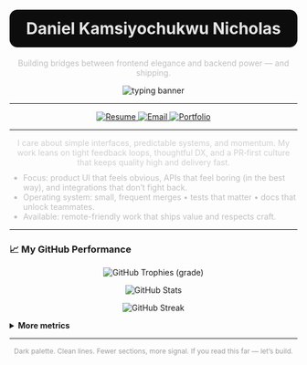 <!-- Hero -->

<h1 align="center" style="color:#e6e6e6;background:#0d0d0d;padding:16px 18px;border-radius:14px;">
  Daniel Kamsiyochukwu Nicholas
</h1>
<p align="center" style="color:#bfbfbf;font-size:14px;margin-top:6px;">
  Building bridges between frontend elegance and backend power — and shipping.
</p>

<p align="center">
  <img src="https://readme-typing-svg.demolab.com?font=Geist+Mono&weight=500&size=16&duration=2500&pause=800&color=E6E6E6&center=true&vCenter=true&width=640&lines=I+ship+reliable+web+products;PR-first+workflow%2C+clean+commits%2C+clear+docs;Open-source+collaborator;Available+for+impactful+work" alt="typing banner" />
</p>

---

<!-- CTAs -->

<p align="center">
  <a href="https://daniel-resume.tiiny.site" target="_blank">
    <img src="https://img.shields.io/badge/Resume-Open-0d0d0d?style=for-the-badge&logo=readthedocs&logoColor=white" alt="Resume" />
  </a>
  <a href="mailto:danielnicholas1477@gmail.com" target="_blank">
    <img src="https://img.shields.io/badge/Email-Contact-0d0d0d?style=for-the-badge&logo=gmail&logoColor=white" alt="Email" />
  </a>
  <a href="https://daniel-nicholas.vercel.app" target="_blank">
    <img src="https://img.shields.io/badge/Portfolio-Visit-0d0d0d?style=for-the-badge&logo=vercel&logoColor=white" alt="Portfolio" />
  </a>
</p>

---

<!-- About (short + meaningful) -->

<p align="center" style="color:#cfcfcf;max-width:800px;margin: 0 auto;">
  I care about simple interfaces, predictable systems, and momentum. My work leans on tight feedback loops, thoughtful DX, and a PR‑first culture that keeps quality high and delivery fast.
</p>

<ul style="color:#bfbfbf;max-width:820px;margin: 10px auto;">
  <li>Focus: product UI that feels obvious, APIs that feel boring (in the best way), and integrations that don’t fight back.</li>
  <li>Operating system: small, frequent merges • tests that matter • docs that unlock teammates.</li>
  <li>Available: remote-friendly work that ships value and respects craft.</li>
</ul>

---

### 📈 My GitHub Performance

<p align="center">
  <img src="https://github-profile-trophy.vercel.app/?username=DANKAMN&theme=darkhub&no-frame=true&margin-w=10&margin-h=10" alt="GitHub Trophies (grade)" />
</p>

<p align="center">
  <img src="https://github-readme-stats.vercel.app/api?username=DANKAMN&show_icons=true&theme=github_dark&hide_border=true" alt="GitHub Stats" />
</p>

<p align="center">
  <img src="https://github-readme-streak-stats.herokuapp.com/?user=DANKAMN&theme=dark&hide_border=true" alt="GitHub Streak" />
</p>

<details>
  <summary><b>More metrics</b></summary>
  <br/>
  <p align="center">
    <img src="https://github-readme-activity-graph.vercel.app/graph?username=DANKAMN&theme=github-compact&hide_border=true" alt="Activity Graph" />
  </p>
</details>

---

<!-- Footer note -->

<p align="center" style="color:#9a9a9a;font-size:12px;">
  Dark palette. Clean lines. Fewer sections, more signal. If you read this far — let’s build.
</p>
